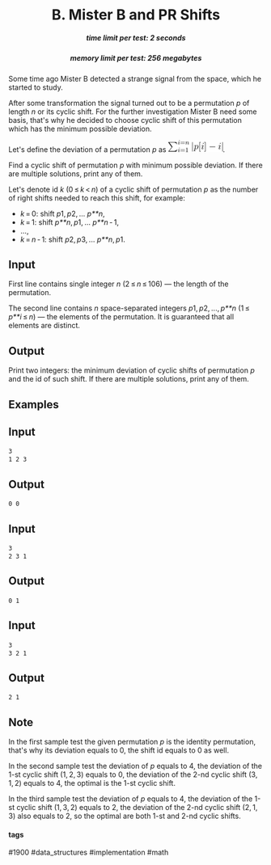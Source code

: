 <h1 style='text-align: center;'> B. Mister B and PR Shifts</h1>

<h5 style='text-align: center;'>time limit per test: 2 seconds</h5>
<h5 style='text-align: center;'>memory limit per test: 256 megabytes</h5>

Some time ago Mister B detected a strange signal from the space, which he started to study.

After some transformation the signal turned out to be a permutation *p* of length *n* or its cyclic shift. For the further investigation Mister B need some basis, that's why he decided to choose cyclic shift of this permutation which has the minimum possible deviation.

Let's define the deviation of a permutation *p* as ![](images/ce3e50250ca9866e45ca8785d856c8dfc1ba1445.png).

Find a cyclic shift of permutation *p* with minimum possible deviation. If there are multiple solutions, print any of them.

Let's denote id *k* (0 ≤ *k* < *n*) of a cyclic shift of permutation *p* as the number of right shifts needed to reach this shift, for example:

* *k* = 0: shift *p*1, *p*2, ... *p**n*,
* *k* = 1: shift *p**n*, *p*1, ... *p**n* - 1,
* ...,
* *k* = *n* - 1: shift *p*2, *p*3, ... *p**n*, *p*1.
## Input

First line contains single integer *n* (2 ≤ *n* ≤ 106) — the length of the permutation.

The second line contains *n* space-separated integers *p*1, *p*2, ..., *p**n* (1 ≤ *p**i* ≤ *n*) — the elements of the permutation. It is guaranteed that all elements are distinct.

## Output

Print two integers: the minimum deviation of cyclic shifts of permutation *p* and the id of such shift. If there are multiple solutions, print any of them.

## Examples

## Input


```
3  
1 2 3  

```
## Output


```
0 0  

```
## Input


```
3  
2 3 1  

```
## Output


```
0 1  

```
## Input


```
3  
3 2 1  

```
## Output


```
2 1  

```
## Note

In the first sample test the given permutation *p* is the identity permutation, that's why its deviation equals to 0, the shift id equals to 0 as well.

In the second sample test the deviation of *p* equals to 4, the deviation of the 1-st cyclic shift (1, 2, 3) equals to 0, the deviation of the 2-nd cyclic shift (3, 1, 2) equals to 4, the optimal is the 1-st cyclic shift.

In the third sample test the deviation of *p* equals to 4, the deviation of the 1-st cyclic shift (1, 3, 2) equals to 2, the deviation of the 2-nd cyclic shift (2, 1, 3) also equals to 2, so the optimal are both 1-st and 2-nd cyclic shifts.



#### tags 

#1900 #data_structures #implementation #math 